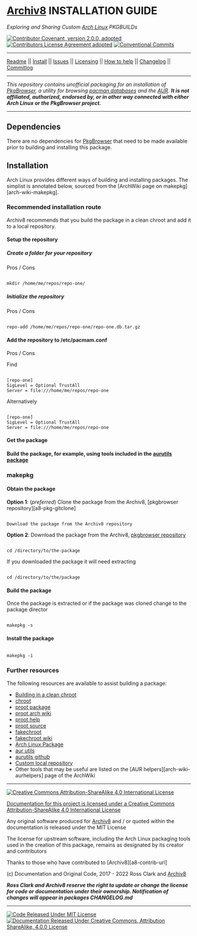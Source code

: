 # [Archiv8][a8-url] INSTALLATION GUIDE

_Exploring and Sharing Custom [Arch Linux][arch-url] PKGBUILDs_

[![Contributor Covenant, version 2.0.0, adopted][covenant-badge]][a8-contrib-covenant-url] [![Contributors License Agreement adopted][cla-badge]][a8-cla-url] [![Conventional Commits][commits-badge]](https://conventionalcommits.org)

---

[Readme](README.md) || [Install](INSTALL.md) || [Issues](ISSUES.md) || [Licensing](LICENSE.md) || [How to help](HOW-TO-HELP.md) || [Changelog](CHANGELOG.md) || [Commitlog](COMMITLOG.md)

---

_This repository contains unofficial packaging for an installation of [PkgBrowser][ups-pkg-url], a utility for browsing [pacman databases][arch-pkgs-url] and the [AUR][arch-aur-url]._ _**It is not affiliated, authorized, endorsed by, or in other way connected with either Arch Linux or the PkgBrowser project.**_

---

## Dependencies

There are no dependencies for [PkgBrowser][ups-pkg-url] that need to be made available prior to building and installing this package.

## Installation

Arch Linux provides different ways of building and installing packages. The simplist is annotated below, sourced from the [ArchWiki page on makepkg][arch-wiki-makepkg].

### Recommended installation route

Archiv8 recommends that you build the package in a clean chroot and add it to a local repository.

#### Setup the repository

##### Create a folder for your repository

Pros / Cons

```shell

mkdir /home/me/repos/repo-one/

```

##### Initialize the repository

Pros / Cons

```shell

repo-add /home/me/repos/repo-one/repo-one.db.tar.gz

```

#### Add the repository to /etc/pacmam.conf

Pros / Cons

Find

``` shell

[repo-one]
SigLevel = Optional TrustAll
Server = file:///home/me/repos/repo-one

```

Alternatively

``` shell

[repo-one]
SigLevel = Optional TrustAll
Server = file:///home/me/repos/repo-one

```

#### Get the package

#### Build the package, for example, using tools included in the [aurutils package][aurutils-aur]

### makepkg

#### Obtain the package

**Option 1**:  (_preferred_) Clone the package from the Archiv8, [pkgbrowser repository][a8-pkg-gitclone]

```shell

Download the package from the Archiv8 repository

```

**Option 2**:  Download the package from the Archiv8, [pkgbrowser repository][a8-pkg-url]

```shell

cd /directory/to/the-package

```

If you downloaded the package it will need extracting

```shell

cd /directory/to/the/package

```

#### Build the package

Once the package is extracted or if the package was cloned change to the package director

```shell

makepkg -s

```

#### Install the package

```shell

makepkg -i

```

### Further resources

The following resources are available to assist building a package:

+ [Building in a clean chroot][buildchroot-arch-wiki]
+ [chroot][chroot-arch-wiki]
+ [proot package][proot-pkg-aur]
+ [proot arch wiki][proot-arch-wiki]
+ [proot help][proot-help-url]
+ [proot source][proot-url]
+ [fakechroot][fakechroot-url]
+ [fakechroot wiki][fakechroot-wiki]
+ [Arch Linux Package][fakechroot-pkg-url]
+ [aur utils][aurutils-aur]
+ [aurutils github][aurutils-github]
+ [Custom local repository][local-repo-arch-wiki]
+ Other tools that may be useful are listed on the [AUR helpers][arch-wiki-aurhelpers] page of the ArchWiki

---

[![Creative Commons Attribution-ShareAlike 4.0 International License][cc-large-badge]][cc-by-sa-url]

[Documentation for this project is licensed under a Creative Commons Attribution-ShareAlike 4.0 International License][cc-by-sa-url]

Any original software produced for [Archiv8][a8-url] and / or quoted within the documentation is released under the MIT License

The license for upstream software, including the Arch Linux packaging tools used in the creation of this package, remains as designated by its creator and contributors

Thanks to those who have contributed to [Archiv8][a8-contrib-url]

(c) Documentation and Original Code, 2017 - 2022 Ross Clark and [Archiv8][a8-url]

_**Ross Clark and Archiv8 reserve the right to update or change the license for code or documentation under their ownership.  Notification of changes will appear in packages CHANGELOG.md**_

---

[![Code Released Under MIT License][mit-badge]][mit-url] [![Documentation Released Under Creative Commons, Attribution ShareAlike, 4.0.0 License][cc-badge]][cc-terms-url]

[cc-badge]: https://img.shields.io/badge/License-CC%20by%20SA%204.0.0-informational.svg
[cc-large-badge]: https://mirrors.creativecommons.org/presskit/buttons/88x31/svg/by-sa.svg
[cla-badge]: https://img.shields.io/badge/Adopted-Contributor%20%20License%20Agreement-brightgreengreen
[changelog-badge]: https://img.shields.io/badge/Keep%20a%20Changelog-1.1.0-informational
[commits-badge]: https://img.shields.io/badge/Conventional%20Commits-1.0.0-yellow.svg
[covenant-badge]: https://img.shields.io/badge/Contributor%20Covenant-2.0.0-informational.svg
[mit-badge]: https://img.shields.io/badge/License-MIT-informational.svg
[semver-badge]: https://img.shields.io/badge/Semantic%20Versioning-2.0.0-informational.svg

[cc-by-sa-url]: https://creativecommons.org/licenses/by-sa/4.0/
[cc-compat-url]: http://creativecommons.org/compatiblelicenses
[cc-dev-consider-url]: https://wiki.creativecommons.org/wiki/Considerations_for_licensors_and_licensees#Considerations_for_licensors
[cc-policies-url]: http://creativecommons.org/policies
[cc-pub-consider-url]: https://wiki.creativecommons.org/wiki/Considerations_for_licensors_and_licensees#Considerations_for_licensees
[cc-pub-domain-url]: https://creativecommons.org/publicdomain/zero/1.0/legalcode
[cc-terms-url]: http://creativecommons.org/licenses/by-sa/4.0/
[cc-url]: http://creativecommons.org/

[arch-aur-url]: https://aur.archlinux.org/
[arch-url]: https://www.archlinux.org/
[arch-pkgs-url]: https://archlinux.org/packages/
[arch-wiki-url]: https://wiki.archlinux.org

[a8-cc-by-sa-url]: https://archiv8.github.io/licences/creative-commons
[a8-cla-url]: https://archiv8.github.io/licenses/contributor-license-agreement
[a8-commits-url]: https://archiv8.github.io/contributing/style-guides/conventional-commits
[a8-changelog-url]: https://archiv8.github.io/contributing/style-guides/conventional-changelog
[a8-conduct-url]: https://archiv8.github.io/community/code-of-conduct
[a8-contrib-covenant-url]: https://archiv8.github.io/contributing/contributor-covenant
[a8-contrib-people-url]: https://github.com/Archiv8/pkgbrowser/people
[a8-mit-url]: https://archiv8.github.io/licences/mit
[a8-cc-by-sa-url]: https://archiv8.github.io/licences/creative-commons
[a8-pkg-url]: https://github.com/Archiv8/pkgbrowser
[a8-projects-url]: https://github.com/Archiv8
[a8-url]: https://archiv8.github.io/

[change-url]: https://keepachangelog.com
[commits-url]: https://conventionalcommits.org
[contrib-covenant-url]: https://osdn.net/projects/pkgbrowser/
[mit-url]: https://opensource.org/licenses/MIT
[semver-url]: https://semver.org
[ups-pkg-url]: https://osdn.net/projects/pkgbrowser/

[local-repo-arch-wiki]: https://wiki.archlinux.org/title/Pacman/Tips_and_tricks#Custom_local_repository
[aurutils-aur]: https://aur.archlinux.org/packages/aurutils
[aurutils-github]: https://github.com/AladW/aurutils
[buildchroot-arch-wiki]: https://wiki.archlinux.org/title/DeveloperWiki:Building_in_a_clean_chroot
[chroot-arch-wiki]: https://wiki.archlinux.org/title/Chroot
[fakechroot-pkg-url]: https://archlinux.org/packages/extra/x86_64/fakechroot/
[fakechroot-url]: https://github.com/dex4er/fakechroot
[fakechroot-wiki]: https://github.com/dex4er/fakechroot/wiki
[proot-arch-wiki]: https://wiki.archlinux.org/title/PRoot
[proot-help-url]: https://proot-me.github.io/
[proot-pkg-aur]: https://aur.archlinux.org/packages/proot/
[proot-url]: https://github.com/proot-me/proot
[ups-pkg-url]: https://osdn.net/projects/pkgbrowser/
